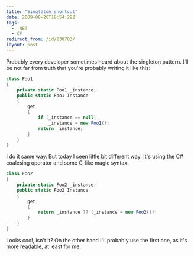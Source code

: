 ```yaml
---
title: "Singleton shortcut"
date: 2009-08-26T18:54:29Z
tags:
  - .NET
  - C#
redirect_from: /id/230783/
layout: post
---
```

Probably every developer sometimes heard about the singleton pattern. I'll be not far from truth that you're probably writing it like this:

```csharp
class Foo1
{
	private static Foo1 _instance;
	public static Foo1 Instance
	{
		get
		{
			if (_instance == null)
				_instance = new Foo1();
			return _instance;
		}
	}
}
```

I do it same way. But today I seen little bit different way. It's using the C# coalesing operator and some C-like magic syntax.

```csharp
class Foo2
{
	private static Foo2 _instance;
	public static Foo2 Instance
	{
		get
		{
			return _instance ?? (_instance = new Foo2());
		}
	}
}
```

Looks cool, isn't it? On the other hand I'll probably use the first one, as it's more readable, at least for me.